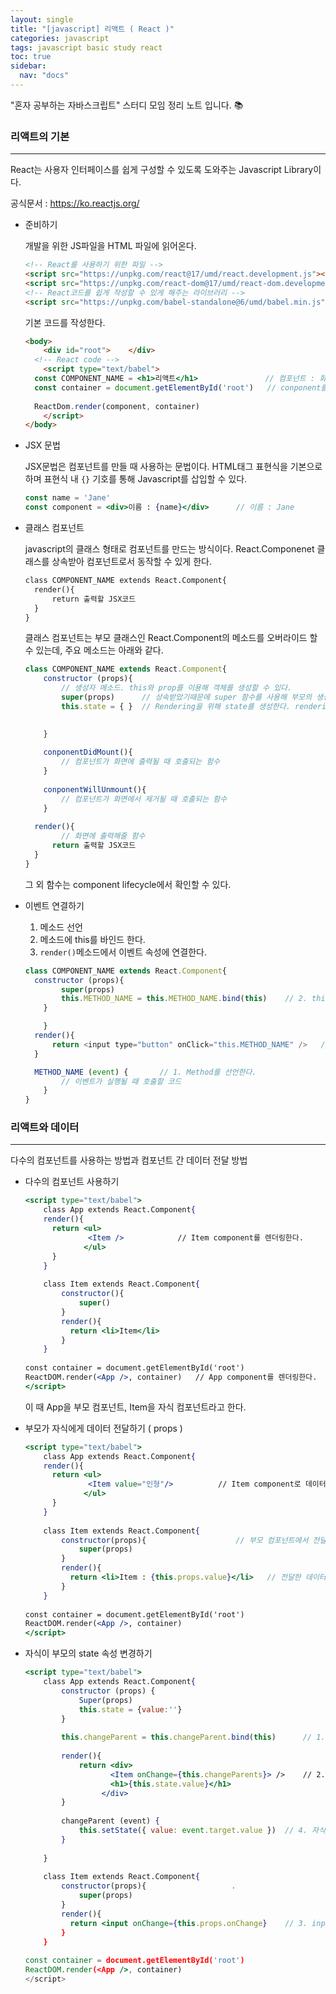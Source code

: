 ```yaml
---
layout: single
title: "[javascript] 리액트 ( React )"
categories: javascript
tags: javascript basic study react
toc: true
sidebar:
  nav: "docs"
---
```


"혼자 공부하는 자바스크립트" 스터디 모임 정리 노트 입니다. 📚



### 리액트의 기본

----

React는 사용자 인터페이스를 쉽게 구성할 수 있도록 도와주는 Javascript Library이다.

공식문서 : https://ko.reactjs.org/



- 준비하기

  개발을 위한 JS파일을 HTML 파일에 읽어온다.

  ```html
  <!-- React를 사용하기 위한 파일 -->
  <script src="https://unpkg.com/react@17/umd/react.development.js"></script>
  <script src="https://unpkg.com/react-dom@17/umd/react-dom.development.js"></script>
  <!-- React코드를 쉽게 작성할 수 있게 해주는 라이브러리 -->
  <script src="https://unpkg.com/babel-standalone@6/umd/babel.min.js"></script>
  ```

  기본 코드를 작성한다.

  ```html
  <body>
      <div id="root">    </div>
  	<!-- React code -->
      <script type="text/babel">
  	const COMPONENT_NAME = <h1>리액트</h1>				  // 컴포넌트 : 화면에 출력될 요소
  	const container = document.getElementById('root')	// conponent를 render할 HTML요소
  	
  	ReactDom.render(component, container)
      </script>
  </body>
  ```

  

- JSX 문법

  JSX문법은 컴포넌트를 만들 때 사용하는 문법이다. HTML태그 표현식을 기본으로하며 표현식 내 `{}` 기호를 통해 Javascript를 삽입할 수 있다.

  ```jsx
  const name = 'Jane'
  const component = <div>이름 : {name}</div>		// 이름 : Jane
  ```

  

- 클래스 컴포넌트

  javascript의 클래스 형태로 컴포넌트를 만드는 방식이다. React.Componenet 클래스를 상속받아 컴포넌트로서 동작할 수 있게 한다.

  ```html
  class COMPONENT_NAME extends React.Component{
  	render(){
  		return 출력할 JSX코드
  	}
  }
  ```

  

  클래스 컴포넌트는 부모 클래스인 React.Component의 메소드를 오버라이드 할 수 있는데, 주요 메소드는 아래와 같다.

  ```javascript
  class COMPONENT_NAME extends React.Component{
      constructor (props){
          // 생성자 메소드. this와 prop를 이용해 객체를 생성할 수 있다.
          super(props)		// 상속받았기때문에 super 함수를 사용해 부모의 생성자를 먼저 호출해야한다.
          this.state = { }	// Rendering을 위해 state를 생성한다. rendering과 관계된 내용은 DOM에서 확인할 수 있다.
          
  
      }
      
      conponentDidMount(){
          // 컴포넌트가 화면에 출력될 때 호출되는 함수
      }
      
      conponentWillUnmount(){
          // 컴포넌트가 화면에서 제거될 때 호출되는 함수
      }
      
  	render(){
          // 화면에 출력해줄 함수
  		return 출력할 JSX코드
  	}
  }
  ```

  그 외 함수는 component lifecycle에서 확인할 수 있다.

  

- 이벤트 연결하기

  1. 메소드 선언
  2. 메소드에 this를 바인드 한다.
  3. `render()`메소드에서 이벤트 속성에 연결한다.

  ```javascript
  class COMPONENT_NAME extends React.Component{
  	constructor (props){
          super(props)
          this.METHOD_NAME = this.METHOD_NAME.bind(this)	// 2. this를 바인드한다.
      }
  
      }
  	render(){
  		return <input type="button" onClick="this.METHOD_NAME" />	// 3. 이벤트 함수를 이벤트 속성에 연결한다.
  	}
  
  	METHOD_NAME (event) {		// 1. Method를 선언한다.
          // 이벤트가 실행될 때 호출할 코드
      }
  }
  ```






### 리액트와 데이터

----

다수의 컴포넌트를 사용하는 방법과 컴포넌트 간 데이터 전달 방법



- 다수의 컴포넌트 사용하기

  ```jsx
  <script type="text/babel">
      class App extends React.Component{
      render(){
  	    return <ul>
  	    		<Item />			// Item component를 렌더링한다.
  			   </ul>
      	}
      }
      
      class Item extends React.Component{
          constructor(){
              super()
          }
          render(){
          	return <li>Item</li>
          }
      }
      
  const container = document.getElementById('root')
  ReactDOM.render(<App />, container)	// App component를 렌더링한다.
  </script>
  ```

  이 때 App을 부모 컴포넌트, Item을 자식 컴포넌트라고 한다.

  

- 부모가 자식에게 데이터 전달하기 ( props )

  ```jsx
  <script type="text/babel">
      class App extends React.Component{
      render(){
  	    return <ul>
  	    		<Item value="인형"/>			// Item component로 데이터를 전달한다..
  			   </ul>
      	}
      }
      
      class Item extends React.Component{
          constructor(props){					 // 부모 컴포넌트에서 전달한 데이터를 받아온다.
              super(props)
          }
          render(){
          	return <li>Item : {this.props.value}</li>	// 전달한 데이터를 출력한다.
          }
      }
      
  const container = document.getElementById('root')
  ReactDOM.render(<App />, container)
  </script>
  ```

  

- 자식이 부모의 state 속성 변경하기 

  ```jsx
  <script type="text/babel">
      class App extends React.Component{
          constructor (props) {
              Super(props)
              this.state = {value:''}
          }
          
          this.changeParent = this.changeParent.bind(this)		// 1. this를 바인딩해준다.
          
          render(){
              return <div>
  	                 <Item onChange={this.changeParents}> />	// 2. 바인딩한 함수를 자식에게 전달한다.
  	                 <h1>{this.state.value}</h1>
              	   </div>
          }
          
          changeParent (event) {
              this.setState({ value: event.target.value })	// 4. 자식에게 받아온 event 매개변수를 통해 함수가 실행된다.
          }
          
      }
      
      class Item extends React.Component{
          constructor(props){					.
              super(props)
          }
          render(){
          	return <input onChange={this.props.onChange}	// 3. input 태그의 내용이 변경될 때 부모에게 전달받은 메소드를 호출한다.
          }
      }
      
  const container = document.getElementById('root')
  ReactDOM.render(<App />, container)
  </script>
  ```

  